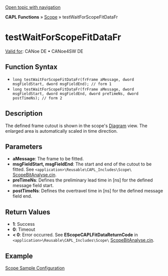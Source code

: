 [Open topic with navigation](../../../../../CANoeDEFamily.htm#Topics/CAPLFunctions/Test/Functions/CAPLfunctionTestWaitForScopeFitDataFr.md)

**CAPL Functions** » [Scope](../../Scope/CAPLfunctionsScopeOverview.md) » testWaitForScopeFitDataFr

# testWaitForScopeFitDataFr

[Valid for](../../../Shared/FeatureAvailability.md): CANoe DE • CANoe4SW DE

## Function Syntax

- `long testWaitForScopeFitDataFr(frFrame aMessage, dword msgFieldStart, dword msgFieldEnd); // form 1`
- `long testWaitForScopeFitDataFr(frFrame aMessage, dword msgFieldStart, dword msgFieldEnd, dword preTimeNs, dword postTimeNs); // form 2`

## Description

The defined frame cutout is shown in the scope's [Diagram](../../../CANoeCANalyzer/SCOPE/ScopeDiagram.md) view. The enlarged area is automatically scaled in time direction.

## Parameters

- **aMessage**: The frame to be fitted.
- **msgFieldStart, msgFieldEnd**: The start and end of the cutout to be fitted. See `<application>\Reusable\CAPL_Includes\Scope\` [ScopeBitAnalyse.cin](javascript:startDemoLoader('"Reusable\\CAPL_Includes\\Scope"')).
- **preTimeNs**: Defines the preliminary lead time in [ns] for the defined message field start.
- **postTimeNs**: Defines the overtravel time in [ns] for the defined message field end.

## Return Values

- **1**: Success
- **0**: Timeout
- **< 0**: Error occurred. See **EScopeCAPLFitDataReturnCode** in `<application>\Reusable\CAPL_Includes\Scope\` [ScopeBitAnalyse.cin](javascript:startDemoLoader('"Reusable\\CAPL_Includes\\Scope"')).

## Example

[Scope Sample Configuration](../../../SampConf/FlexRay/CANoe/Scope/FlexRayBitMaskAnalysisCANoe.md)
